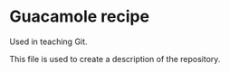 # Guacamole recipe

Used in teaching Git.

This file is used to create a description of the repository.
